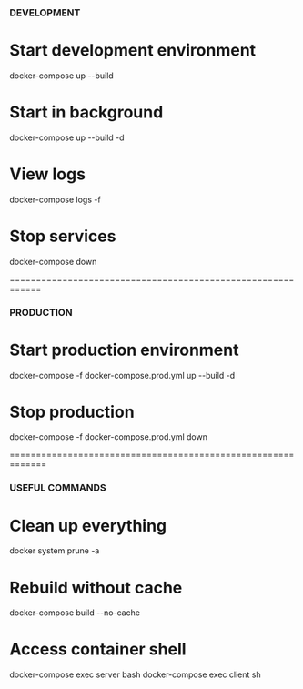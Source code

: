 ### DEVELOPMENT ###

# Start development environment
docker-compose up --build

# Start in background
docker-compose up --build -d

# View logs
docker-compose logs -f

# Stop services
docker-compose down

============================================================

### PRODUCTION ###

# Start production environment
docker-compose -f docker-compose.prod.yml up --build -d

# Stop production
docker-compose -f docker-compose.prod.yml down

=============================================================

### USEFUL COMMANDS ###

# Clean up everything
docker system prune -a

# Rebuild without cache
docker-compose build --no-cache

# Access container shell
docker-compose exec server bash
docker-compose exec client sh
